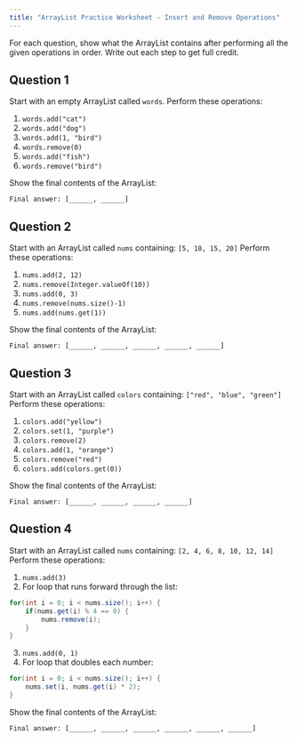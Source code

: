 ```yaml
---
title: "ArrayList Practice Worksheet - Insert and Remove Operations"
---
```



For each question, show what the ArrayList contains after performing all the given operations in order. Write out each step to get full credit.

## Question 1

Start with an empty ArrayList<String> called `words`.
Perform these operations:
1. `words.add("cat")`
2. `words.add("dog")`
3. `words.add(1, "bird")`
4. `words.remove(0)`
5. `words.add("fish")`
6. `words.remove("bird")`

Show the final contents of the ArrayList:
```
Final answer: [______, ______]
```

## Question 2

Start with an ArrayList<Integer> called `nums` containing: `[5, 10, 15, 20]`
Perform these operations:
1. `nums.add(2, 12)`
2. `nums.remove(Integer.valueOf(10))`
3. `nums.add(0, 3)`
4. `nums.remove(nums.size()-1)`
5. `nums.add(nums.get(1))`

Show the final contents of the ArrayList:
```
Final answer: [______, ______, ______, ______, ______]
```

## Question 3

Start with an ArrayList<String> called `colors` containing: `["red", "blue", "green"]`
Perform these operations:
1. `colors.add("yellow")`
2. `colors.set(1, "purple")`
3. `colors.remove(2)`
4. `colors.add(1, "orange")`
5. `colors.remove("red")`
6. `colors.add(colors.get(0))`

Show the final contents of the ArrayList:
```
Final answer: [______, ______, ______, ______]
```

## Question 4

Start with an ArrayList<Integer> called `nums` containing: `[2, 4, 6, 8, 10, 12, 14]`
Perform these operations:
1. `nums.add(3)`
2. For loop that runs forward through the list:
```java
for(int i = 0; i < nums.size(); i++) {
    if(nums.get(i) % 4 == 0) {
        nums.remove(i);
    }
}
```
3. `nums.add(0, 1)`
4. For loop that doubles each number:
```java
for(int i = 0; i < nums.size(); i++) {
    nums.set(i, nums.get(i) * 2);
}
```

Show the final contents of the ArrayList:
```
Final answer: [______, ______, ______, ______, ______, ______]
```
